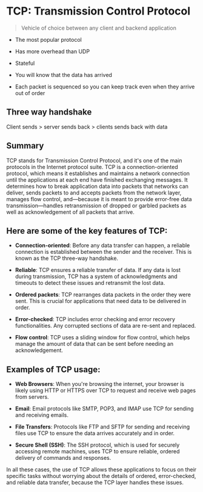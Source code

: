 # TCP: Transmission Control Protocol

> Vehicle of choice between any client and backend application

- The most popular protocol
- Has more overhead than UDP
- Stateful

- You will know that the data has arrived
- Each packet is sequenced so you can keep track even when they arrive out of order

## Three way handshake

Client sends > server sends back > clients sends back with data

## Summary

TCP stands for Transmission Control Protocol, and it's one of the main protocols in the Internet protocol suite. TCP is a connection-oriented protocol, which means it establishes and maintains a network connection until the applications at each end have finished exchanging messages. It determines how to break application data into packets that networks can deliver, sends packets to and accepts packets from the network layer, manages flow control, and—because it is meant to provide error-free data transmission—handles retransmission of dropped or garbled packets as well as acknowledgement of all packets that arrive.

## Here are some of the key features of TCP:

- **Connection-oriented**: Before any data transfer can happen, a reliable connection is established between the sender and the receiver. This is known as the TCP three-way handshake.

- **Reliable**: TCP ensures a reliable transfer of data. If any data is lost during transmission, TCP has a system of acknowledgments and timeouts to detect these issues and retransmit the lost data.

- **Ordered packets**: TCP rearranges data packets in the order they were sent. This is crucial for applications that need data to be delivered in order.

- **Error-checked**: TCP includes error checking and error recovery functionalities. Any corrupted sections of data are re-sent and replaced.

- **Flow control**: TCP uses a sliding window for flow control, which helps manage the amount of data that can be sent before needing an acknowledgement.

## Examples of TCP usage:

- **Web Browsers**: When you're browsing the internet, your browser is likely using HTTP or HTTPS over TCP to request and receive web pages from servers.

- **Email**: Email protocols like SMTP, POP3, and IMAP use TCP for sending and receiving emails.

- **File Transfers**: Protocols like FTP and SFTP for sending and receiving files use TCP to ensure the data arrives accurately and in order.

- **Secure Shell (SSH)**: The SSH protocol, which is used for securely accessing remote machines, uses TCP to ensure reliable, ordered delivery of commands and responses.

In all these cases, the use of TCP allows these applications to focus on their specific tasks without worrying about the details of ordered, error-checked, and reliable data transfer, because the TCP layer handles these issues.
